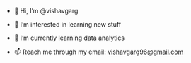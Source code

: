 - 👋 Hi, I’m @vishavgarg
- 👀 I’m interested in learning new stuff
- 🌱 I’m currently learning data analytics

- 📫 Reach me through my email: vishavgarg96@gmail.com

<!---
vishavgarg/vishavgarg is a ✨ special ✨ repository because its `README.md` (this file) appears on your GitHub profile.
You can click the Preview link to take a look at your changes.
--->
